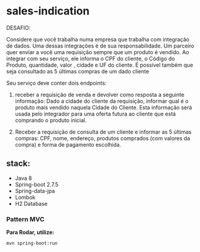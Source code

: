 # sales-indication


DESAFIO:

 Considere que você trabalha numa empresa que trabalha com integração de dados. Uma dessas integrações é de sua responsabilidade. Um parceiro quer enviar
a você uma requisição sempre que um produto é vendido. Ao integrar com seu serviço, ele informa o CPF do cliente, o Código do Produto, quantidade, valor , cidade e UF do cliente. É possível também que seja consultado as 5 últimas compras de um dado cliente

Seu serviço deve conter dois endpoints:

1) receber a requisição de venda e devolver como resposta a seguinte informação: Dado a cidade do cliente da requisição, informar qual é o produto mais vendido naquela Cidade do Cliente. Esta informação será usada pelo integrador para uma oferta futura ao cliente que está comprando o produto inicial.

2) Receber a requisição de consulta de um cliente e informar as 5 últimas compras: CPF, nome, endereço, produtos comprados (com valores da compra) e forma de pagamento escolhida.



## stack:
- Java 8
- Spring-boot 2.7.5
- Spring-data-jpa
- Lombok
- H2 Database


### Pattern MVC



**Para Rodar, utilize:**
```
mvn spring-boot:run
